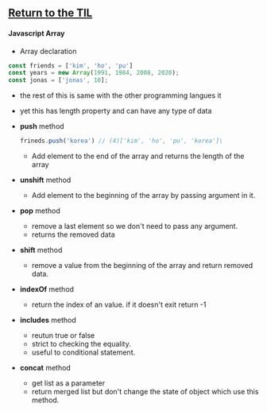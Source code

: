 ## [Return to the TIL](https://github.com/General-code/TIL)
#### Javascript Array
- Array declaration
```javascript
const friends = ['kim', 'ho', 'pu']
const years = new Array(1991, 1984, 2008, 2020);
const jonas = ['jonas', 10];
```
- the rest of this is same with the other programming langues it
- yet this has length property and can have any type of data

- **push** method
  ```javascript
  frineds.push('korea') // (4)['kim', 'ho', 'pu', 'korea']\
  ```
  - Add element to the end of the array and returns the length of the array
- **unshift** method
  - Add element to the beginning of the array by passing argument in it.
- **pop** method
  - remove a last element so we don't need to pass any argument.
  - returns the removed data
- **shift** method
  - remove a value from the beginning of the array and return removed data.

  

- **indexOf** method
  - return the index of an value. if it doesn't exit return -1

- **includes** method
  - reutun true or false
  - strict to checking the equality.
  - useful to conditional statement.

- **concat** method
  - get list as a parameter
  - return merged list but don't change the state of object which use this method.
